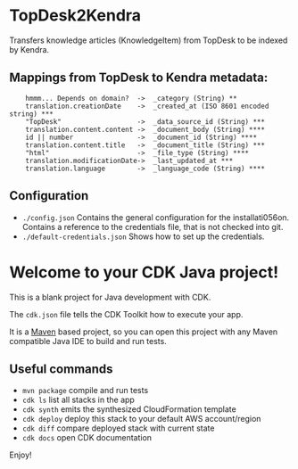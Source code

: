 # TopDesk2Kendra
Transfers knowledge articles (KnowledgeItem) from TopDesk to be indexed by Kendra.

## Mappings from TopDesk to Kendra metadata:
        hmmm... Depends on domain?  ->  _category (String) **
        translation.creationDate 	->  _created_at (ISO 8601 encoded string) ***
        "TopDesk"                   ->  _data_source_id (String) ***
        translation.content.content	->  _document_body (String) ****
        id || number                ->  _document_id (String) ****
        translation.content.title	->  _document_title (String) ***
        "html"                      ->  _file_type (String) ****
        translation.modificationDate->  _last_updated_at ***
        translation.language        ->  _language_code (String) ****


## Configuration
 * `./config.json`     Contains the general configuration for the installati056on. Contains a reference to the credentials file, that is not checked into git.
 * `./default-credentials.json`    Shows how to set up the credentials.
# Welcome to your CDK Java project!

This is a blank project for Java development with CDK.

The `cdk.json` file tells the CDK Toolkit how to execute your app.

It is a [Maven](https://maven.apache.org/) based project, so you can open this project with any Maven compatible Java IDE to build and run tests.

## Useful commands

 * `mvn package`     compile and run tests
 * `cdk ls`          list all stacks in the app
 * `cdk synth`       emits the synthesized CloudFormation template
 * `cdk deploy`      deploy this stack to your default AWS account/region
 * `cdk diff`        compare deployed stack with current state
 * `cdk docs`        open CDK documentation

Enjoy!
